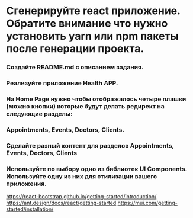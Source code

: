 # Сгенерируйте react приложение. Обратите внимание что нужно установить yarn или npm пакеты после генерации проекта.

### Создайте README.md с описанием задания.

### Реализуйте приложение Health APP.

### На Home Page нужно чтобы отображалось четыре плашки (можно кнопки) которые будут делать редирект на следующие разделы:

### Appointments, Events, Doctors, Clients.

### Сделайте разный контент для разделов Appointments, Events, Doctors, Clients

### Используйте по выбору одно из библиотек UI Components. Используйте одну из них для стилизации вашего приложения.

https://react-bootstrap.github.io/getting-started/introduction/
https://ant.design/docs/react/getting-started
https://mui.com/getting-started/installation/
